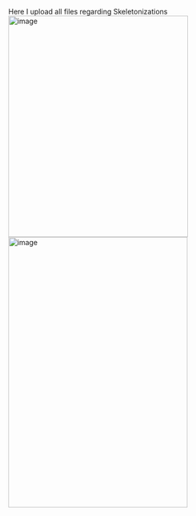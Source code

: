 Here I upload all files regarding Skeletonizations
<img width="359" height="442" alt="image" src="https://github.com/user-attachments/assets/5b069398-5839-4820-afb5-1155550aa900" />
<img width="358" height="540" alt="image" src="https://github.com/user-attachments/assets/6eba323c-95b5-4f86-a94a-5a9f3b34d64e" />

